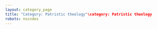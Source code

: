 ```yaml
---
layout: category_page
title: "Category: Patristic theology"\category: Patristic theology
robots: noindex
---
```

